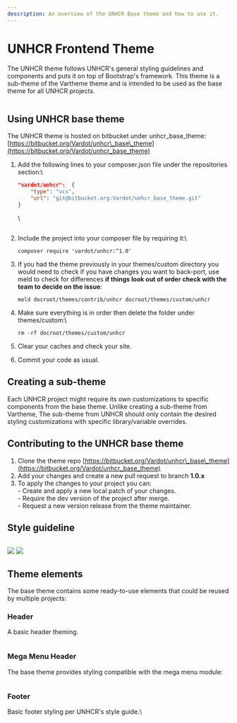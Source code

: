 ```yaml
---
description: An overview of the UNHCR Base theme and how to use it.
---
```


# UNHCR Frontend Theme

The UNHCR theme follows UNHCR's general styling guidelines and components and puts it on top of Bootstrap's framework. This theme is a sub-theme of the Vartheme theme and is intended to be used as the base theme for all UNHCR projects.

<figure><img src="../../drupal-platform-docs/.gitbook/assets/spaces_bydr6BR5VPqrbltmdnWL_uploads_git-blob-506eb7e57977d128d8f2bcf0f17eb026e5e302c6_Technical Documentation.jpg" alt=""><figcaption></figcaption></figure>

## Using UNHCR base theme

The UNHCR theme is hosted on bitbucket under unhcr\_base\_theme: [https://bitbucket.org/Vardot/unhcr\_base\_theme](https://bitbucket.org/Vardot/unhcr_base_theme)

1.  Add the following lines to your composer.json file under the repositories section:\\

    ```json
    "vardot/unhcr":  {
        "type": "vcs",
        "url": "git@bitbucket.org:Vardot/unhcr_base_theme.git"
    }
    ```

    \\

    <figure><img src="../../drupal-platform-docs/.gitbook/assets/composer (1).png" alt=""><figcaption></figcaption></figure>
2.  Include the project into your composer file by requiring it:\\

    ```
    composer require 'vardot/unhcr:^1.0'
    ```
3.  If you had the theme previously in your themes/custom directory you would need to check if you have changes you want to back-port, use meld to check for differences **if things look out of order check with the team to decide on the issue**:

    ```
    meld docroot/themes/contrib/unhcr docroot/themes/custom/unhcr 
    ```
4.  Make sure everything is in order then delete the folder under themes/custom:\\

    ```
    rm -rf docroot/themes/custom/unhcr
    ```
5. Clear your caches and check your site.
6. Commit your code as usual.

## Creating a sub-theme

Each UNHCR project might require its own customizations to specific components from the base theme. Unlike creating a sub-theme from Vartheme, The sub-theme from UNHCR should only contain the desired styling customizations with specific library/variable overrides.

## Contributing to the UNHCR base theme

1. Clone the theme repo [https://bitbucket.org/Vardot/unhcr\_base\_theme](https://bitbucket.org/Vardot/unhcr_base_theme)
2. Add your changes and create a new pull request to branch **1.0.x**
3. To apply the changes to your project you can:\
   \- Create and apply a new local patch of your changes.\
   \- Require the dev version of the project after merge.\
   \- Request a new version release from the theme maintainer.

## Style guideline

<img src="../../drupal-platform-docs/.gitbook/assets/Stylesheet 01.jpg" alt="" data-size="original">

![](<../../drupal-platform-docs/.gitbook/assets/Stylesheet 02.jpg>) ![](<../../drupal-platform-docs/.gitbook/assets/Tablet and Mobile typography.jpg>)

## Theme elements

The base theme contains some ready-to-use elements that could be reused by multiple projects:

### Header

A basic header theming.

<figure><img src="../../drupal-platform-docs/.gitbook/assets/The Global Compact on Refugees _ The Global Compact on Refugees _ UNHCR.png" alt=""><figcaption></figcaption></figure>

### Mega Menu Header

The base theme provides styling compatible with the mega menu module:

<figure><img src="../../drupal-platform-docs/.gitbook/assets/UNHCR, the UN Refugee Agency _ UNHCR.png" alt=""><figcaption></figcaption></figure>

### Footer

Basic footer styling per UNHCR's style guide.\\

<figure><img src="../../drupal-platform-docs/.gitbook/assets/image (1) (1) (1).png" alt=""><figcaption></figcaption></figure>
